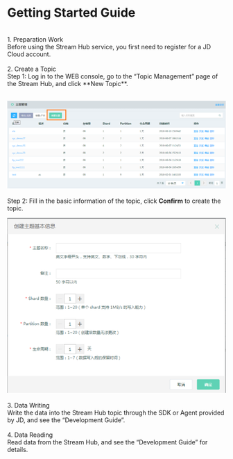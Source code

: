 # Getting Started Guide<br>
<br>
1. Preparation Work<br>
Before using the Stream Hub service, you first need to register for a JD Cloud account. <br>
<br>
2. Create a Topic<br>
Step 1: Log in to the WEB console, go to the “Topic Management” page of the Stream Hub, and click **New Topic**. <br>
<br>

![Create A Topic](https://github.com/jdcloudcom/cn/blob/edit/image/DataBus/db-002.png?raw=true "Create Topic")<br>
<br>
Step 2: Fill in the basic information of the topic, click **Confirm** to create the topic. <br>

![Fill in Information](https://github.com/jdcloudcom/cn/blob/edit/image/DataBus/db-003.png?raw=true "Fill in information")<br>
<br>
3. Data Writing<br>
Write the data into the Stream Hub topic through the SDK or Agent provided by JD, and see the “Development Guide”. <br>
<br>
4. Data Reading<br>
Read data from the Stream Hub, and see the “Development Guide” for details. <br>
<br>
